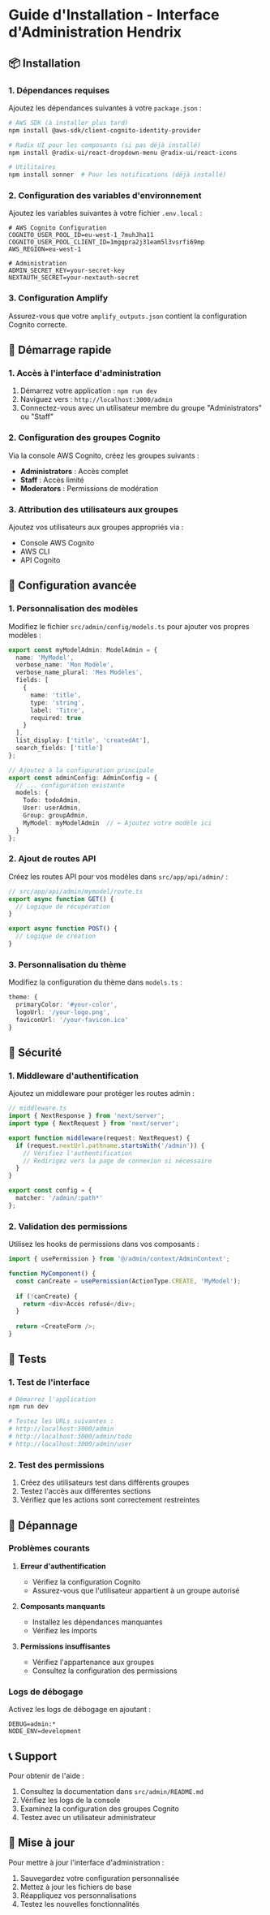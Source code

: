 # Guide d'Installation - Interface d'Administration Hendrix

## 📦 Installation

### 1. Dépendances requises

Ajoutez les dépendances suivantes à votre `package.json` :

```bash
# AWS SDK (à installer plus tard)
npm install @aws-sdk/client-cognito-identity-provider

# Radix UI pour les composants (si pas déjà installé)
npm install @radix-ui/react-dropdown-menu @radix-ui/react-icons

# Utilitaires
npm install sonner  # Pour les notifications (déjà installé)
```

### 2. Configuration des variables d'environnement

Ajoutez les variables suivantes à votre fichier `.env.local` :

```env
# AWS Cognito Configuration
COGNITO_USER_POOL_ID=eu-west-1_7muhJha11
COGNITO_USER_POOL_CLIENT_ID=1mgqpra2j31eam5l3vsrfi69mp
AWS_REGION=eu-west-1

# Administration
ADMIN_SECRET_KEY=your-secret-key
NEXTAUTH_SECRET=your-nextauth-secret
```

### 3. Configuration Amplify

Assurez-vous que votre `amplify_outputs.json` contient la configuration Cognito correcte.

## 🚀 Démarrage rapide

### 1. Accès à l'interface d'administration

1. Démarrez votre application : `npm run dev`
2. Naviguez vers : `http://localhost:3000/admin`
3. Connectez-vous avec un utilisateur membre du groupe "Administrators" ou "Staff"

### 2. Configuration des groupes Cognito

Via la console AWS Cognito, créez les groupes suivants :

- **Administrators** : Accès complet
- **Staff** : Accès limité
- **Moderators** : Permissions de modération

### 3. Attribution des utilisateurs aux groupes

Ajoutez vos utilisateurs aux groupes appropriés via :
- Console AWS Cognito
- AWS CLI
- API Cognito

## 🔧 Configuration avancée

### 1. Personnalisation des modèles

Modifiez le fichier `src/admin/config/models.ts` pour ajouter vos propres modèles :

```typescript
export const myModelAdmin: ModelAdmin = {
  name: 'MyModel',
  verbose_name: 'Mon Modèle',
  verbose_name_plural: 'Mes Modèles',
  fields: [
    {
      name: 'title',
      type: 'string',
      label: 'Titre',
      required: true
    }
  ],
  list_display: ['title', 'createdAt'],
  search_fields: ['title']
};

// Ajoutez à la configuration principale
export const adminConfig: AdminConfig = {
  // ... configuration existante
  models: {
    Todo: todoAdmin,
    User: userAdmin,
    Group: groupAdmin,
    MyModel: myModelAdmin  // ← Ajoutez votre modèle ici
  }
};
```

### 2. Ajout de routes API

Créez les routes API pour vos modèles dans `src/app/api/admin/` :

```typescript
// src/app/api/admin/mymodel/route.ts
export async function GET() {
  // Logique de récupération
}

export async function POST() {
  // Logique de création
}
```

### 3. Personnalisation du thème

Modifiez la configuration du thème dans `models.ts` :

```typescript
theme: {
  primaryColor: '#your-color',
  logoUrl: '/your-logo.png',
  faviconUrl: '/your-favicon.ico'
}
```

## 🔐 Sécurité

### 1. Middleware d'authentification

Ajoutez un middleware pour protéger les routes admin :

```typescript
// middleware.ts
import { NextResponse } from 'next/server';
import type { NextRequest } from 'next/server';

export function middleware(request: NextRequest) {
  if (request.nextUrl.pathname.startsWith('/admin')) {
    // Vérifiez l'authentification
    // Redirigez vers la page de connexion si nécessaire
  }
}

export const config = {
  matcher: '/admin/:path*'
};
```

### 2. Validation des permissions

Utilisez les hooks de permissions dans vos composants :

```typescript
import { usePermission } from '@/admin/context/AdminContext';

function MyComponent() {
  const canCreate = usePermission(ActionType.CREATE, 'MyModel');
  
  if (!canCreate) {
    return <div>Accès refusé</div>;
  }
  
  return <CreateForm />;
}
```

## 🧪 Tests

### 1. Test de l'interface

```bash
# Démarrez l'application
npm run dev

# Testez les URLs suivantes :
# http://localhost:3000/admin
# http://localhost:3000/admin/todo
# http://localhost:3000/admin/user
```

### 2. Test des permissions

1. Créez des utilisateurs test dans différents groupes
2. Testez l'accès aux différentes sections
3. Vérifiez que les actions sont correctement restreintes

## 🐛 Dépannage

### Problèmes courants

1. **Erreur d'authentification**
   - Vérifiez la configuration Cognito
   - Assurez-vous que l'utilisateur appartient à un groupe autorisé

2. **Composants manquants**
   - Installez les dépendances manquantes
   - Vérifiez les imports

3. **Permissions insuffisantes**
   - Vérifiez l'appartenance aux groupes
   - Consultez la configuration des permissions

### Logs de débogage

Activez les logs de débogage en ajoutant :

```env
DEBUG=admin:*
NODE_ENV=development
```

## 📞 Support

Pour obtenir de l'aide :

1. Consultez la documentation dans `src/admin/README.md`
2. Vérifiez les logs de la console
3. Examinez la configuration des groupes Cognito
4. Testez avec un utilisateur administrateur

## 🔄 Mise à jour

Pour mettre à jour l'interface d'administration :

1. Sauvegardez votre configuration personnalisée
2. Mettez à jour les fichiers de base
3. Réappliquez vos personnalisations
4. Testez les nouvelles fonctionnalités
